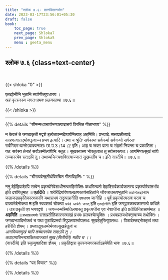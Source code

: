 ```yaml
---
title: "श्लोक ७.६- ज्ञानविज्ञानयोग"
date: 2023-03-17T23:56:01+05:30
draft: false
book:
    toc_page: true
    next_page: Shloka7
    prev_page: Shloka5
    menu : geeta_menu
---
```




## श्लोक ७.६ {class=text-center}

<br/>

{{< shloka  "0"  >}}

एतद्योनीनि भूतानि सर्वाणीत्युपधारय ।  
अहं कृत्स्नस्य जगतः प्रभवः प्रलयस्तथा ॥७.६॥

{{< /shloka >}}

---


{{% details "श्रीमन्मध्वाचार्यभगवत्पादाचर्य विरचित  गीताभाष्य" %}}

न केवलं ते जगत्प्रकृती मद्वशे इत्येतावन्मदैश्वर्यमित्याह अहमिति। 
प्रभवादेः सत्ताप्रतीत्यादेः कारणत्वात्तद्भोक्तृत्वाच्च प्रभव इत्यादि। 
तथा च श्रुतिः सर्वकामः सर्वकर्मा सर्वगन्धो सर्वरसः सर्वमिदमभ्यात्तोऽवाक्यनादरः छां.उ.3।14।2 इति। 
आह च स्रष्टा पाता च संहर्ता नियन्ता च प्रकाशिता। 
यतः सर्वस्य तेनाहं सर्वोऽस्मीत्यषिभिः स्तुतः। 
सुखरूपस्य भोक्तृत्वान्न तु सर्वस्वरूपतः। 
आगमिष्यत्सुखं चापि तच्चास्त्येव सदाऽपि तु। तथाप्यचिन्त्यशक्तित्वाज्जातं सुखमतीव च। इति नारदीये। ॥७.६॥

{{% /details %}}



{{% details "श्रीराघवेन्द्रतीर्थविरचित गीताविवृत्तिः " %}}

ननु देहेंद्रियादेरपि सत्वेन प्रकृत्योरेवेशाधीनत्वमहिमोक्तिः 
कथमित्यतो देहादिसर्वकार्यजातस्य प्रकृत्योरेवांतर्भाव इति 
दर्शयितुमाह ॥ **एतदिति** ।
शरीरेंद्रियविषयलक्षणकार्यसहितानि जीवजातरूपभूतानि 
`सर्वाण्येतद्योनीनि` जडाजडप्रकृतिकारणकानि यथासंभवं 
तदुत्पन्नानीति `उपधारय` जानीहि । पूर्वं प्रकृत्योरवरत्वं परत्वं 
च वाक्यभेदेनोक्त्वा **म** इति स्ववशत्वं चोक्त्वा 
`ययेदं धार्यते जगत्‌` इति `एतद्योनीनि` इति 
जगद्धारकत्वकारणत्वे कथिते । 
तत्र प्रकृती एव भगवद्वशे । जगज्जन्मस्थितिलयास्तु 
प्रकृत्यधीना एव नेशाधीना इति प्रतीतिनिरासार्थमाह ॥ 
**अहमिति** ॥ `प्रभवप्रलययोः` सत्ताप्रतीतिकारणत्वादहं प्रभवः 
प्रलयश्चेत्युक्तिः । प्रभवप्रलयभोक्तृत्वाच्च तथोक्तिः । 
जगत्प्रभवादिभोक्त्वं च यथा पुत्रादिप्रभवो  रिपुप्रलयश्चोपलब्धः
सुखहेतुरित्युपलब्धः । पित्रादेस्तद्भोक्तृत्वं तथा हरेरिति 
ज्ञेयम्‌ । प्रभवाद्युपलब्धेर्भगवत्सुखहेतुत्वं च   
*आगमिष्यत्सुखं चापि तच्चास्त्येव सदाऽपि तु ।*  
*तथाऽप्यचिन्त्यशक्तित्वाज्जातं सुख (मितीर्यते) मतीव च ।।*  
(नारदीये) इति स्मृत्युक्तदिशा ज्ञेयम्‌ । 
प्रकृतिद्वारा कृत्स्नजगत्कर्ताऽहमेवेति भावः ॥७.६॥


{{% /details %}}



{{% details "पद विचार" %}}


{{% /details %}}
